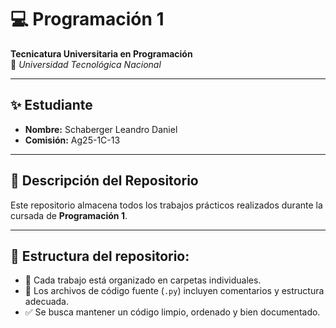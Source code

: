 # 💻 Programación 1  
**Tecnicatura Universitaria en Programación**  
📍 *Universidad Tecnológica Nacional*  

---

## ✨ Estudiante  
- **Nombre:** Schaberger Leandro Daniel  
- **Comisión:** Ag25-1C-13  

---

## 📂 Descripción del Repositorio  
Este repositorio almacena todos los trabajos prácticos realizados durante la cursada de **Programación 1**.  

---

## 📌 Estructura del repositorio:  
- 📁 Cada trabajo está organizado en carpetas individuales.  
- 📝 Los archivos de código fuente (`.py`) incluyen comentarios y estructura adecuada.  
- ✅ Se busca mantener un código limpio, ordenado y bien documentado.